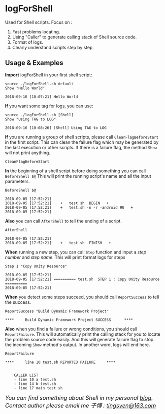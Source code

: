 # logForShell

Used for Shell scripts. Focus on :

1. Fast problems locating.
2. Using "Caller" to generate calling stack of Shell source code.
3. Format of logs.
4. Clearly understand scripts step by step.

## Usage & Examples

**Import** logForShell in your first shell script:

```language-shell
source ./logForShell.sh default
Show "Hello World"

2018-09-10 [10:07:21] Hello World
```

**If** you want some tag for logs, you can use:

```language-shell
source ./logForShell.sh [Shell]
Show "Using TAG to LOG"

2018-09-10 [10:08:26] [Shell] Using TAG to LOG
```

**If** you are running a group of shell scripts, please call `CleanFlagBeforeStart` in the first script. This can clean the failure flag which may be generated by the last execution or other scripts. If there is a failure flag, the method `Show` will not print anything.

```language-shell
CleanFlagBeforeStart
```

**In** the beginning of a shell script before doing something you can call `BeforeShell $@` This will print the running script's name and all the input parameters.

```language-shell
BeforeShell $@

2018-09-05 [17:52:21]
2018-09-05 [17:52:21]    +   test.sh  BEGIN   +
2018-09-05 [17:52:21]    +   test.sh -n -r -android 90   +
2018-09-05 [17:52:21]
```

**Also** you can call `AfterShell` to tell the ending of a script.

```language-shell
AfterShell

2018-09-05 [17:52:21]
2018-09-05 [17:52:21]    +   test.sh  FINISH   +
```

**When** running a new step, you can call `Step` function and input a *step number* and *step name*. This will print format logs for steps

```language-shell
Step 1 "Copy Unity Resource"

2018-09-05 [17:52:21]
2018-09-05 [17:52:21] ========== test.sh  STEP 1 : Copy Unity Resource ==========
2018-09-05 [17:52:21]
```

**When** you detect some steps succeed, you should call `ReportSuccess` to tell the success.

```language-shell
ReportSuccess "Build Dynamic Framework Project"	

****     Build Dynamic Framework Project SUCCESS      ****
```

**Also** when you find a failure or wrong conditions, you should call `ReportFailure`. This will automatically print the calling stack for you to locate the problem source code easily. And this will generate failure flag to stop the incoming `Show` method's output. In another word, logs will end here.

```language-shell
ReportFailure

****     line 10 test.sh REPORTED FAILURE     ****


    CALLER LIST
    - line 10 a test.sh
    - line 14 b test.sh
    - line 17 main test.sh

```

<font size="4">*You can find something about Shell in my personal <a href="https://tingsven.com">blog</a>. Contact author please email me 子博 : tingsven@163.com*</font>
